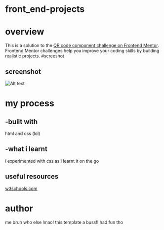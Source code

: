 # front_end-projects
# overview

This is a solution to the [QR code component challenge on Frontend Mentor](https://www.frontendmentor.io/challenges/qr-code-component-iux_sIO_H). Frontend Mentor challenges help you improve your coding skills by building realistic projects. 
#screeshot 

## screenshot 
![Alt text](/relative/path/to/img.jpg?raw=true "")

# my process
## -built with  
html and css (lol)
## -what i learnt 
i experimented with css as i learnt it on the go 
## useful resources
[w3schools.com](https://www.w3schools.com/css/default.asp)

# author 
me bruh who else lmao! this template a buss!! had fun tho 
